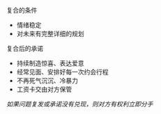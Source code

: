 复合的条件
- 情绪稳定
- 对未来有完整详细的规划

复合后的承诺
- 持续制造惊喜、表达爱意
- 经常见面、安排好每一次约会行程
- 不再死气沉沉、冷暴力
- 工资卡交由对方保管

*如果问题复发或承诺没有兑现，则对方有权利立即分手*